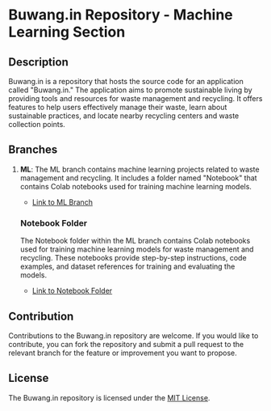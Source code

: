 # Buwang.in Repository - Machine Learning Section

## Description

Buwang.in is a repository that hosts the source code for an application called "Buwang.in." The application aims to promote sustainable living by providing tools and resources for waste management and recycling. It offers features to help users effectively manage their waste, learn about sustainable practices, and locate nearby recycling centers and waste collection points.

## Branches

1. **ML**: The ML branch contains machine learning projects related to waste management and recycling. It includes a folder named "Notebook" that contains Colab notebooks used for training machine learning models.

    - [Link to ML Branch](https://github.com/Rabbids13/Buwang.in/tree/machine-learning)

    ### Notebook Folder

    The Notebook folder within the ML branch contains Colab notebooks used for training machine learning models for waste management and recycling. These notebooks provide step-by-step instructions, code examples, and dataset references for training and evaluating the models.

    - [Link to Notebook Folder](https://github.com/Rabbids13/Buwang.in/tree/machine-learning/Notebook)

## Contribution

Contributions to the Buwang.in repository are welcome. If you would like to contribute, you can fork the repository and submit a pull request to the relevant branch for the feature or improvement you want to propose.

## License

The Buwang.in repository is licensed under the [MIT License](https://github.com/Rabbids13/Buwang.in/blob/main/LICENSE).
